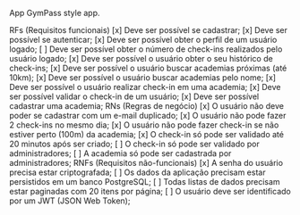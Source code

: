 App
 GymPass style app.

RFs (Requisitos funcionais)
 [x] Deve ser possível se cadastrar;
 [x] Deve ser possível se autenticar;
 [x] Deve ser possível obter o perfil de um usuário logado;
 [ ] Deve ser possível obter o número de check-ins realizados pelo      usuário logado;
 [x] Deve ser possível o usuário obter o seu histórico de check-ins;
 [x] Deve ser possível o usuário buscar academias próximas (até 10km);
 [x] Deve ser possível o usuário buscar academias pelo nome;
 [x] Deve ser possível o usuário realizar check-in em uma academia;
 [x] Deve ser possível validar o check-in de um usuário;
 [x] Deve ser possível cadastrar uma academia;
RNs (Regras de negócio)
 [x] O usuário não deve poder se cadastrar com um e-mail duplicado;
 [x] O usuário não pode fazer 2 check-ins no mesmo dia;
 [x] O usuário não pode fazer check-in se não estiver perto (100m) da academia;
 [x] O check-in só pode ser validado até 20 minutos após ser criado;
 [ ] O check-in só pode ser validado por administradores;
 [ ] A academia só pode ser cadastrada por administradores;
RNFs (Requisitos não-funcionais)
 [x] A senha do usuário precisa estar criptografada;
 [ ] Os dados da aplicação precisam estar persistidos em um banco PostgreSQL;
 [ ] Todas listas de dados precisam estar paginadas com 20 itens por página;
 [ ] O usuário deve ser identificado por um JWT (JSON Web Token);
